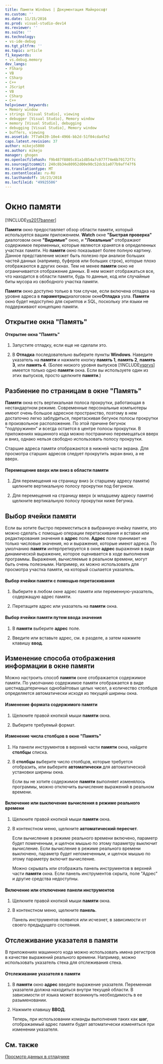 ```yaml
---
title: Памяти Windows | Документация Майкрософт
ms.custom: ''
ms.date: 11/15/2016
ms.prod: visual-studio-dev14
ms.reviewer: ''
ms.suite: ''
ms.technology:
- vs-ide-debug
ms.tgt_pltfrm: ''
ms.topic: article
f1_keywords:
- vs.debug.memory
dev_langs:
- FSharp
- VB
- CSharp
- C++
- JScript
- VB
- CSharp
- C++
helpviewer_keywords:
- Memory window
- strings [Visual Studio], viewing
- debugger [Visual Studio], Memory window
- memory [Visual Studio], debugging
- debugging [Visual Studio], Memory window
- buffers, viewing
ms.assetid: 7f7a0439-10e4-4966-bb2d-51f04cda4fe2
caps.latest.revision: 37
author: mikejo5000
ms.author: mikejo
manager: ghogen
ms.openlocfilehash: f9b487f8805c81a1d854a7c077f74e6b70172f7c
ms.sourcegitcommit: 240c8b34e80952d00e90c52dcb1a077b9aff47f6
ms.translationtype: MT
ms.contentlocale: ru-RU
ms.lasthandoff: 10/23/2018
ms.locfileid: "49925506"
---
```

# <a name="memory-windows"></a>Окно памяти
[!INCLUDE[vs2017banner](../includes/vs2017banner.md)]

**Памяти** окно предоставляет обзор области памяти, который используется вашим приложением. **Watch** окне **"Быстрая проверка"** диалоговом окне **"Видимые"** окно, и **"Локальные"** отображают содержимое переменных, которые являются хранятся в определенных участках памяти. Но **памяти** окно показывает более полную картину. Данное представление может быть полезно при анализе больших частей данных (например, буферов или больших строк), которые плохо отображаются в других окнах. Тем не менее **памяти** окно не ограничивается отображение данных. В нем может отображаться все, что находится в области памяти, будь то данные, код или случайные биты мусора из свободного участка памяти.  
  
 **Памяти** окно доступно только в том случае, если включена отладка на уровне адреса в **параметры**диалоговом окне**Отладка** узла. **Памяти** окно будет недоступно для скриптов и SQL, поскольку эти языки не поддерживают концепцию памяти.  
  
## <a name="opening-a-memory-window"></a>Открытие окна "Память"  
  
#### <a name="to-open-a-memory-window"></a>Открытие окна "Память"  
  
1.  Запустите отладку, если еще не сделали это.  
  
2.  В **Отладка** последовательно выберите пункты **Windows**. Наведите указатель на **памяти** и нажмите кнопку **память 1**, **память 2**, **память 3**, или **память 4**. (Более низкого уровня выпусков [!INCLUDE[vsprvs](../includes/vsprvs-md.md)] имеется только одно **памяти** окна. Если вы используете один из этих выпусков, просто щелкните **памяти**.)  
  
## <a name="paging-in-the-memory-window"></a>Разбиение по страницам в окне "Память"  
 **Памяти** окна есть вертикальная полоса прокрутки, работающая в нестандартном режиме. Современные персональные компьютеры имеют очень большое адресное пространство, поэтому в нем достаточно легко заблудиться, перетаскивая бегунок полосы прокрутки в произвольное расположение. По этой причине бегунок "подпружинен" и всегда остается в центре полосы прокрутки. В приложениях машинного кода можно постранично перемещаться вверх и вниз, однако нельзя свободно использовать полосу прокрутки.  
  
 Старшие адреса памяти отображаются в нижней части экрана. Для просмотра старших адресов следует прокрутить экран вниз, а не вверх.  
  
#### <a name="to-page-up-or-down-in-memory"></a>Перемещение вверх или вниз в области памяти  
  
1.  Для перемещения на страницу вниз (к старшему адресу памяти) щелкните вертикальную полосу прокрутки под бегунком.  
  
2.  Для перемещения на страницу вверх (к младшему адресу памяти) щелкните вертикальную полосу прокрутки ниже бегунка.  
  
## <a name="selecting-a-memory-location"></a>Выбор ячейки памяти  
 Если вы хотите быстро переместиться в выбранную ячейку памяти, это можно сделать с помощью операции перетаскивания и вставки или редактирования значения в **адрес** поле. **Адрес** поле принимает не только числовые значения, но и выражения, которые имеют адреса. По умолчанию **памяти** интерпретируется в окне **адрес** выражения в виде динамической выражение, которое оценивается в ходе выполнения программы. Выражения, вычисляемые в реальном времени, могут быть очень полезными. Например, их можно использовать для просмотра участка памяти, на который ссылается указатель.  
  
#### <a name="to-select-a-memory-location-by-dragging-and-dropping"></a>Выбор ячейки памяти с помощью перетаскивания  
  
1.  Выберите в любом окне адрес памяти или переменную-указатель, содержащую адрес памяти.  
  
2.  Перетащите адрес или указатель на **памяти** окна.  
  
#### <a name="to-select-a-memory-location-by-editing"></a>Выбор ячейки памяти путем ввода значения  
  
1.  В **памяти** выберите **адрес** поле.  
  
2.  Введите или вставьте адрес, см. в разделе, а затем нажмите клавишу **ввод**.  
  
## <a name="changing-the-way-the-memory-window-displays-information"></a>Изменение способа отображения информации в окне памяти  
 Можно настроить способ **памяти** окне отображается содержимое памяти. По умолчанию содержимое памяти отображается в виде шестнадцатеричных однобайтовых целых чисел, а количество столбцов определяется автоматически исходя из текущей ширины окна.  
  
#### <a name="to-change-the-format-of-the-memory-contents"></a>Изменение формата содержимого памяти  
  
1.  Щелкните правой кнопкой мыши **памяти** окна.  
  
2.  Выберите требуемый формат.  
  
#### <a name="to-change-the-number-of-columns-in-the-memory-window"></a>Изменение числа столбцов в окне "Память"  
  
1. На панели инструментов в верхней части **памяти** окна, найдите **столбцы** списка.  
  
2. В **столбцы** выберите число столбцов, которые требуется отобразить, или выберите **автоматически** для автоматической установки ширины окна.  
  
   Если вы не хотите содержимое **памяти** выполняет изменялось программы, можно отключить вычисление выражений в реальном времени.  
  
#### <a name="to-toggle-live-evaluation"></a>Включение или выключение вычисления в режиме реального времени  
  
1. Щелкните правой кнопкой мыши **памяти** окна.  
  
2. В контекстном меню, щелкните **автоматический пересчет**.  
  
    Если вычисление в режиме реального времени включено, параметр будет помеченным, и щелчок мышью по этому параметру выключит вычисление. Если вычисление в режиме реального времени выключено, параметр будет непомеченным, и щелчок мышью по этому параметру включит вычисление.  
  
   Можно скрывать или отображать панель инструментов в верхней части **памяти** окна. Если панель инструментов скрыта, поле "Адрес" и другие средства недоступны.  
  
#### <a name="to-toggle-the-toolbar"></a>Включение или отключение панели инструментов  
  
1.  Щелкните правой кнопкой мыши **памяти** окна.  
  
2.  В контекстном меню, щелкните **панель**.  
  
     Панель инструментов появится или исчезнет, в зависимости от своего предыдущего состояния.  
  
## <a name="following-a-pointer-through-memory"></a>Отслеживание указателя в памяти  
 В приложениях машинного кода можно использовать имена регистров в качестве выражений реального времени. Например, можно использовать указатель стека для отслеживания стека.  
  
#### <a name="to-follow-a-pointer-through-memory"></a>Отслеживание указателя в памяти  
  
1.  В **памяти** окно **адрес** введите выражение указателя. Переменная указателя должна находиться внутри текущей области. В зависимости от языка может возникнуть необходимость в ее разыменовании.  
  
2.  Нажмите клавишу **ВВОД**.  
  
     Теперь, при использовании команды выполнения таких как **шаг**, отображаемый адрес памяти будет автоматически изменяться при изменении указателя.  
  
## <a name="see-also"></a>См. также  
 [Просмотр данных в отладчике](../debugger/viewing-data-in-the-debugger.md)





